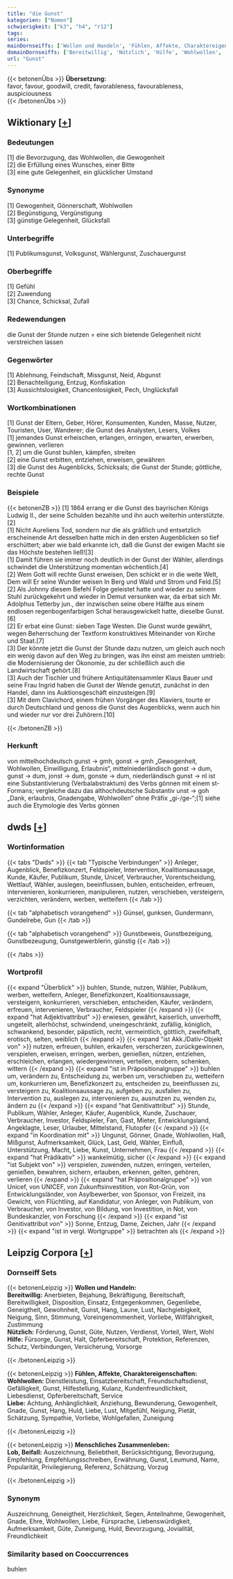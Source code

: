 ```yaml
---
title: "die Gunst"
kategorien: ["Nomen"]
schwierigkeit: ["k3", "h4", "r12"]
tags:
series:
mainDornseiffs: ['Wollen und Handeln', 'Fühlen, Affekte, Charaktereigenschaften', 'Menschliches Zusammenleben']
domainDornseiffs: ['Bereitwillig', 'Nützlich', 'Hilfe', 'Wohlwollen', 'Liebe', 'Lob, Beifall']
url: "Gunst"
---
```


{{< betonenÜbs >}}
**Übersetzung:**  
favor, favour, goodwill, credit, favorableness, favourableness, auspiciousness  
{{< /betonenÜbs >}}

## Wiktionary [[+](https://de.wiktionary.org/wiki/Gunst)]

### Bedeutungen
[1] die Bevorzugung, das Wohlwollen, die Gewogenheit  
[2] die Erfüllung eines Wunsches, einer Bitte  
[3] eine gute Gelegenheit, ein glücklicher Umstand  

### Synonyme
[1] Gewogenheit, Gönnerschaft, Wohlwollen  
[2] Begünstigung, Vergünstigung  
[3] günstige Gelegenheit, Glücksfall  

### Unterbegriffe
[1] Publikumsgunst, Volksgunst, Wählergunst, Zuschauergunst  

### Oberbegriffe
[1] Gefühl  
[2] Zuwendung  
[3] Chance, Schicksal, Zufall  

### Redewendungen
die Gunst der Stunde nutzen = eine sich bietende Gelegenheit nicht verstreichen lassen  

### Gegenwörter
[1] Ablehnung, Feindschaft, Missgunst, Neid, Abgunst  
[2] Benachteiligung, Entzug, Konfiskation  
[3] Aussichtslosigkeit, Chancenlosigkeit, Pech, Unglücksfall  

### Wortkombinationen
[1] Gunst der Eltern, Geber, Hörer, Konsumenten, Kunden, Masse, Nutzer, Touristen, User, Wanderer; die Gunst des Analysten, Lesers, Volkes  
[1] jemandes Gunst erheischen, erlangen, erringen, erwarten, erwerben, gewinnen, verlieren  
[1, 2] um die Gunst buhlen, kämpfen, streiten  
[2] eine Gunst erbitten, entziehen, erweisen, gewähren  
[3] die Gunst des Augenblicks, Schicksals; die Gunst der  Stunde; göttliche, rechte Gunst  

### Beispiele
{{< betonenZB >}}
[1] 1864 errang er die Gunst des bayrischen Königs Ludwig II., der seine Schulden bezahlte und ihn auch weiterhin unterstützte.[2]  
[1] Nicht Aureliens Tod, sondern nur die als gräßlich und entsetzlich erscheinende Art desselben hatte mich in den ersten Augenblicken so tief erschüttert; aber wie bald erkannte ich, daß die Gunst der ewigen Macht sie das Höchste bestehen ließ![3]  
[1] Damit führen sie immer noch deutlich in der Gunst der Wähler, allerdings schwindet die Unterstützung momentan wöchentlich.[4]  
[2] Wem Gott will rechte Gunst erweisen, Den schickt er in die weite Welt, Dem will Er seine Wunder weisen In Berg und Wald und Strom und Feld.[5]  
[2] Als Johnny diesem Befehl Folge geleistet hatte und wieder zu seinem Stuhl zurückgekehrt und wieder in Demut versunken war, da erbat sich Mr. Adolphus Tetterby jun., der inzwischen seine obere Hälfte aus einem endlosen regenbogenfarbigen Schal herausgewickelt hatte, dieselbe Gunst.[6]  
[2] Er erbat eine Gunst: sieben Tage Westen. Die Gunst wurde gewährt, wegen Beherrschung der Textform konstruktives Miteinander von Kirche und Staat.[7]  
[3] Der könnte jetzt die Gunst der Stunde dazu nutzen, um gleich auch noch ein wenig davon auf den Weg zu bringen, was ihn einst am meisten umtrieb: die Modernisierung der Ökonomie, zu der schließlich auch die Landwirtschaft gehört.[8]  
[3] Auch der Tischler und frühere Antiquitätensammler Klaus Bauer und seine Frau Ingrid haben die Gunst der Wende genutzt, zunächst in den Handel, dann ins Auktionsgeschäft einzusteigen.[9]  
[3] Mit dem Clavichord, einem frühen Vorgänger des Klaviers, tourte er durch Deutschland und genoss die Gunst des Augenblicks, wenn auch hin und wieder nur vor drei Zuhörern.[10]  

{{< /betonenZB >}}
### Herkunft
von mittelhochdeutsch gunst → gmh, gonst → gmh „Gewogenheit, Wohlwollen, Einwilligung, Erlaubnis“, mittelniederländisch gonst → dum, gunst → dum, jonst → dum, gonste → dum,  niederländisch gunst → nl ist eine Substantivierung (Verbalabstraktum) des Verbs gönnen mit einem st-Formans; vergleiche dazu das althochdeutsche Substantiv unst → goh „Dank, erlaubnis, Gnadengabe, Wohlwollen“ ohne Präfix „gi-/ge-“;[1] siehe auch die Etymologie des Verbs gönnen  



## dwds [[+](https://www.dwds.de/wb/Gunst)]

### Wortinformation
{{< tabs "Dwds" >}}
{{< tab "Typische Verbindungen" >}}
Anleger, Augenblick, Benefizkonzert, Feldspieler, Intervention, Koalitionsaussage, Kunde, Käufer, Publikum, Stunde, Unicef, Verbraucher, Vorentscheidung, Wettlauf, Wähler, auslegen, beeinflussen, buhlen, entscheiden, erfreuen, intervenieren, konkurrieren, manipulieren, nutzen, verschieben, versteigern, verzichten, verändern, werben, wetteifern
{{< /tab >}}

{{< tab "alphabetisch vorangehend" >}}
Günsel, gunksen, Gundermann, Gundelrebe, Gun
{{< /tab >}}

{{< tab "alphabetisch vorangehend" >}}
Gunstbeweis, Gunstbezeigung, Gunstbezeugung, Gunstgewerblerin, günstig
{{< /tab >}}

{{< /tabs >}}

### Wortprofil
{{< expand "Überblick" >}} buhlen, Stunde, nutzen, Wähler, Publikum, werben, wetteifern, Anleger, Benefizkonzert, Koalitionsaussage, versteigern, konkurrieren, verschieben, entscheiden, Käufer, verändern, erfreuen, intervenieren, Verbraucher, Feldspieler {{< /expand >}}
{{< expand "hat Adjektivattribut" >}} erwiesen, gewährt, kaiserlich, unverhofft, ungeteilt, allerhöchst, schwindend, uneingeschränkt, zufällig, königlich, schwankend, besonder, päpstlich, recht, vermeintlich, göttlich, zweifelhaft, erotisch, selten, weiblich {{< /expand >}}
{{< expand "ist Akk./Dativ-Objekt von" >}} nutzen, erfreuen, buhlen, erkaufen, verscherzen, zurückgewinnen, verspielen, erweisen, erringen, werben, genießen, nützen, entziehen, erschleichen, erlangen, wiedergewinnen, verteilen, erobern, schenken, wittern {{< /expand >}}
{{< expand "ist in Präpositionalgruppe" >}} buhlen um, verändern zu, Entscheidung zu, werben um, verschieben zu, wetteifern um, konkurrieren um, Benefizkonzert zu, entscheiden zu, beeinflussen zu, versteigern zu, Koalitionsaussage zu, aufgeben zu, ausfallen zu, Intervention zu, auslegen zu, intervenieren zu, ausnutzen zu, wenden zu, ändern zu {{< /expand >}}
{{< expand "hat Genitivattribut" >}} Stunde, Publikum, Wähler, Anleger, Käufer, Augenblick, Kunde, Zuschauer, Verbraucher, Investor, Feldspieler, Fan, Gast, Mieter, Entwicklungsland, Angeklagte, Leser, Urlauber, Mittelstand, Flutopfer {{< /expand >}}
{{< expand "in Koordination mit" >}} Ungunst, Gönner, Gnade, Wohlwollen, Haß, Mißgunst, Aufmerksamkeit, Glück, Last, Geld, Wähler, Einfluß, Unterstützung, Macht, Liebe, Kunst, Unternehmen, Frau {{< /expand >}}
{{< expand "hat Prädikativ" >}} wankelmütig, sicher {{< /expand >}}
{{< expand "ist Subjekt von" >}} verspielen, zuwenden, nutzen, erringen, verteilen, genießen, bewahren, sichern, erlauben, erkennen, gelten, gehören, verlieren {{< /expand >}}
{{< expand "hat Präpositionalgruppe" >}} von Unicef, von UNICEF, von Zukunftsinvestition, von Rot-Grün, von Entwicklungsländer, von Asylbewerber, von Sponsor, von Freizeit, ins Gewicht, von Flüchtling, auf Kandidatur, von Anleger, von Publikum, von Verbraucher, von Investor, von Bildung, von Investition, in Not, von Bundeskanzler, von Forschung {{< /expand >}}
{{< expand "ist Genitivattribut von" >}} Sonne, Entzug, Dame, Zeichen, Jahr {{< /expand >}}
{{< expand "ist in vergl. Wortgruppe" >}} betrachten als {{< /expand >}}

## Leipzig Corpora [[+](https://corpora.uni-leipzig.de/en/res?word=Gunst&corpusId=deu_newscrawl-public_2018)]

### Dornseiff Sets
{{< betonenLeipzig >}}
**Wollen und Handeln:**  
**Bereitwillig:** Anerbieten, Bejahung, Bekräftigung, Bereitschaft, Bereitwilligkeit, Disposition, Einsatz, Entgegenkommen, Gegenliebe, Geneigtheit, Gewohnheit, Gunst, Hang, Laune, Lust, Nachgiebigkeit, Neigung, Sinn, Stimmung, Voreingenommenheit, Vorliebe, Willfährigkeit, Zustimmung  
**Nützlich:** Förderung, Gunst, Güte, Nutzen, Verdienst, Vorteil, Wert, Wohl  
**Hilfe:** Fürsorge, Gunst, Halt, Opferbereitschaft, Protektion, Referenzen, Schutz, Verbindungen, Versicherung, Vorsorge  

{{< /betonenLeipzig >}}


{{< betonenLeipzig >}}
**Fühlen, Affekte, Charaktereigenschaften:**  
**Wohlwollen:** Dienstleistung, Einsatzbereitschaft, Freundschaftsdienst, Gefälligkeit, Gunst, Hilfestellung, Kulanz, Kundenfreundlichkeit, Liebesdienst, Opferbereitschaft, Service  
**Liebe:** Achtung, Anhänglichkeit, Anziehung, Bewunderung, Gewogenheit, Gnade, Gunst, Hang, Huld, Liebe, Lust, Mitgefühl, Neigung, Pietät, Schätzung, Sympathie, Vorliebe, Wohlgefallen, Zuneigung  

{{< /betonenLeipzig >}}


{{< betonenLeipzig >}}
**Menschliches Zusammenleben:**  
**Lob, Beifall:** Auszeichnung, Beliebtheit, Berücksichtigung, Bevorzugung, Empfehlung, Empfehlungsschreiben, Erwähnung, Gunst, Leumund, Name, Popularität, Privilegierung, Referenz, Schätzung, Vorzug  

{{< /betonenLeipzig >}}

### Synonym
Auszeichnung, Geneigtheit, Herzlichkeit, Segen, Anteilnahme, Gewogenheit, Gnade, Ehre, Wohlwollen, Liebe, Fürsprache, Liebenswürdigkeit, Aufmerksamkeit, Güte, Zuneigung, Huld, Bevorzugung, Jovialität, Freundlichkeit


### Similarity based on Cooccurrences
buhlen

